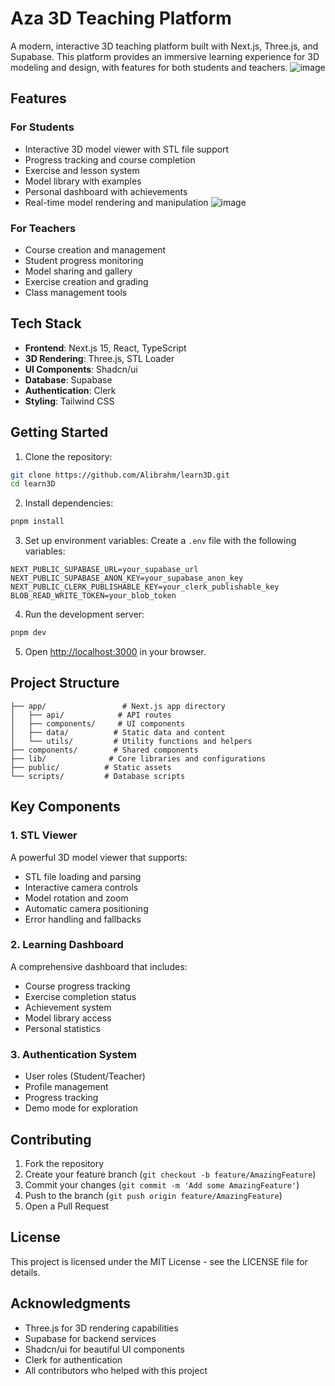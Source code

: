 # Aza 3D Teaching Platform

A modern, interactive 3D teaching platform built with Next.js, Three.js, and Supabase. This platform provides an immersive learning experience for 3D modeling and design, with features for both students and teachers.
![image](https://github.com/user-attachments/assets/cbe00a3c-60e2-476f-83fe-c52c61f39088)

## Features

### For Students
- Interactive 3D model viewer with STL file support
- Progress tracking and course completion
- Exercise and lesson system
- Model library with examples
- Personal dashboard with achievements
- Real-time model rendering and manipulation
![image](https://github.com/user-attachments/assets/d2c03794-afa2-4fa9-95f8-f199e0edb9d2)


### For Teachers
- Course creation and management
- Student progress monitoring
- Model sharing and gallery
- Exercise creation and grading
- Class management tools

## Tech Stack

- **Frontend**: Next.js 15, React, TypeScript
- **3D Rendering**: Three.js, STL Loader
- **UI Components**: Shadcn/ui
- **Database**: Supabase
- **Authentication**: Clerk
- **Styling**: Tailwind CSS

## Getting Started

1. Clone the repository:
```bash
git clone https://github.com/Alibrahm/learn3D.git
cd learn3D
```

2. Install dependencies:
```bash
pnpm install
```

3. Set up environment variables:
Create a `.env` file with the following variables:
```
NEXT_PUBLIC_SUPABASE_URL=your_supabase_url
NEXT_PUBLIC_SUPABASE_ANON_KEY=your_supabase_anon_key
NEXT_PUBLIC_CLERK_PUBLISHABLE_KEY=your_clerk_publishable_key
BLOB_READ_WRITE_TOKEN=your_blob_token
```

4. Run the development server:
```bash
pnpm dev
```

5. Open [http://localhost:3000](http://localhost:3000) in your browser.

## Project Structure

```
├── app/                 # Next.js app directory
│   ├── api/            # API routes
│   ├── components/     # UI components
│   ├── data/          # Static data and content
│   └── utils/         # Utility functions and helpers
├── components/        # Shared components
├── lib/              # Core libraries and configurations
├── public/          # Static assets
└── scripts/         # Database scripts
```

## Key Components

### 1. STL Viewer
A powerful 3D model viewer that supports:
- STL file loading and parsing
- Interactive camera controls
- Model rotation and zoom
- Automatic camera positioning
- Error handling and fallbacks

### 2. Learning Dashboard
A comprehensive dashboard that includes:
- Course progress tracking
- Exercise completion status
- Achievement system
- Model library access
- Personal statistics

### 3. Authentication System
- User roles (Student/Teacher)
- Profile management
- Progress tracking
- Demo mode for exploration

## Contributing

1. Fork the repository
2. Create your feature branch (`git checkout -b feature/AmazingFeature`)
3. Commit your changes (`git commit -m 'Add some AmazingFeature'`)
4. Push to the branch (`git push origin feature/AmazingFeature`)
5. Open a Pull Request

## License

This project is licensed under the MIT License - see the LICENSE file for details.

## Acknowledgments

- Three.js for 3D rendering capabilities
- Supabase for backend services
- Shadcn/ui for beautiful UI components
- Clerk for authentication
- All contributors who helped with this project
